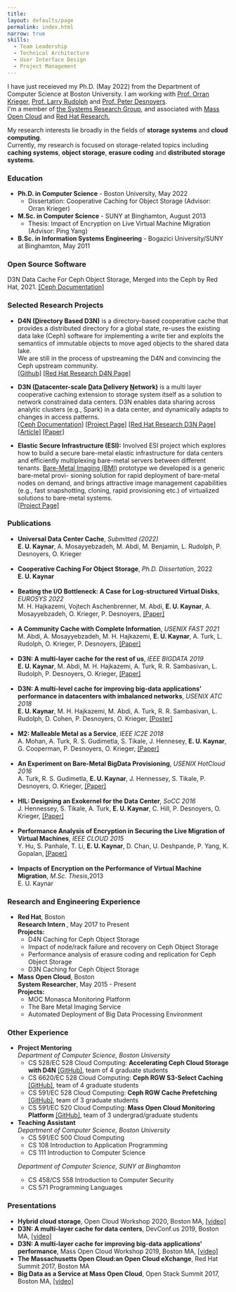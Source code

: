 ```yaml
---
title: 
layout: defaults/page
permalink: index.html 
narrow: true
skills:
  - Team Leadership
  - Technical Architecture
  - User Interface Design
  - Project Management
---
```

I have just receieved my Ph.D. (May 2022) from the Department of Computer Science at Boston University. I am working with <a href="https://www.bu.edu/eng/profile/orran-krieger/">Prof. Orran Krieger</a>, <a href="http://people.csail.mit.edu/rudolph/">Prof. Larry Rudolph</a> and <a href="http://www.ccs.neu.edu/home/pjd/index.html"> Prof. Peter Desnoyers</a>. 
<br>
I'm a member of <a target="_blank" href="http://www.bu.edu/cs/research/systems/"> the Systems Research Group</a>, and associated with <a target="_blank" href="https://massopen.cloud/">Mass Open Cloud</a> and <a target="_blank" href="https://research.redhat.com/">Red Hat Research.</a>

My research interests lie broadly in the fields of <b>storage systems</b> and <b>cloud computing</b>. 
<br>
Currently, my research is focused on storage-related topics including <b>caching systems</b>, <b>object storage</b>, <b>erasure coding</b> and <b>distributed storage systems</b>.

<div class="card card-post w-100 border-top-0 border-left-0 border-right-0 rounded-0 mb-4">
</div>

### Education
<div class="card card-post w-100 border-top-0 border-left-0 border-right-0 rounded-0 mb-4">
<ul>
<li>
<b>
Ph.D. in Computer Science</b> - Boston University, May 2022 <br/>
<ul>
<li> Dissertation: Cooperative Caching for Object Storage (Advisor: Orran Krieger)</li>
</ul>
</li>

<li>
<b>M.Sc. in Computer Science</b> - SUNY at Binghamton,  August 2013 <br/>
<ul>
<li>Thesis: Impact of Encryption on Live Virtual Machine Migration (Advisor: Ping Yang) </li>
</ul>
</li>

<li>
<b>B.Sc. in Information Systems Engineering</b> - Bogazici University/SUNY at Binghamton,  May 2011 <br/>
</li>
</ul>

</div>

### Open Source Software
<div class="card card-post w-100 border-top-0 border-left-0 border-right-0 rounded-0 mb-4">
D3N Data Cache For Ceph Object Storage, Merged into the Ceph by Red Hat, 2021. 
<a target="_blank" href="https://docs.ceph.com/en/quincy/radosgw/d3n_datacache/">[Ceph Documentation]</a>
<br/>
</div>

### Selected Research Projects

<div class="card card-post w-100 border-top-0 border-left-0 border-right-0 rounded-0 mb-4">

<ul>
<li><b> D4N (<u>D</u>irectory Based D3N)</b>
is a directory-based cooperative cache that provides a distributed directory for a global state, re-uses the existing data lake (Ceph) software for implementing a write tier and exploits the semantics of immutable objects to move aged objects to the shared data lake.
<br/>
We are still in the process of upstreaming the D4N and convincing the Ceph upstream community.
<br/>
<a target="_blank" href="https://github.com/ekaynar/ceph-master/tree/datacache">[Github]</a>
<a target="_blank" href="https://research.redhat.com/blog/research_project/hybrid-cloud-cache/">[Red Hat Research D4N Page]</a>
</li>
</ul>

<ul>
<li><b>D3N (<u>D</u>atacenter-scale <u>D</u>ata <u>D</u>elivery <u>N</u>etwork)</b>
is a multi layer cooperative caching extension to storage system itself as a solution to network constrained data centers. 
D3N enables data sharing across analytic clusters (e.g., Spark) in a data center, and dynamically adapts to changes in access patterns.
<!--D3N has been <b>upstreamed</b> into the <b>Ceph</b> code base by <i>Red Hat</i> and is available as an experimental feature in Ceph today.-->
<br/>
<a target="_blank" href="https://docs.ceph.com/en/quincy/radosgw/d3n_datacache/">[Ceph Documentation]</a>
<a target="_blank" href="https://massopen.cloud/research-and-development/cloud-research/d3n/">[Project Page]</a>
<a target="_blank" href="https://research.redhat.com/blog/research_project/d3n-multilayer-cache/">[Red Hat Research D3N Page]</a>
<a target="_blank" href="https://research.redhat.com/wp-content/uploads/2019/05/RRQ-Vol1-2.pdf">[Article]</a>
<a target="_blank" href="https://ieeexplore.ieee.org/abstract/document/9006396">[Paper]</a>
</li>
</ul>

<ul>
<li><b>Elastic Secure Infrastructure (ESI):</b>
Involved ESI project which explores how to build a secure bare-metal elastic infrastructure for data centers and efficiently multiplexing bare-metal servers between different tenants. <a target="_blank" href="https://github.com/CCI-MOC/m2">Bare-Metal Imaging (BMI)</a> prototype we developed is a generic bare-metal provi- sioning solution for rapid deployment of bare-metal nodes on demand, and brings attractive image management capabilities (e.g., fast snapshotting, cloning, rapid provisioning etc.) of virtualized solutions to bare-metal systems.


<br/>
<a target="_blank" href="https://massopen.cloud/research-and-development/reproducible-cloud/elastic-secure-infrastructure-esi/">[Project Page]</a>
</li>
</ul>

</div>


<!--<h4>Erasure Coding for Performance</h4>
<ul>
<li>In this project, we provide a detailed performance comparison of replication and erasure coding in
a modern distributed object store deployment using a simple mathematical model and empirical
analysis, and investigate the impact of storage solution characteristics (e.g. disk capacity, network
bandwidth) and workloads I/O profiles (read/write ratios) on the performance. In addition, we
show that a simple read cache increases the write fraction of the workload significantly, where
erasure coding has an great advantage. For both approaches, we point the possible improvements
which may improve the performance of redundancy solutions.</li>
</ul>
-->
### Publications

<div class="card card-post w-100 border-top-0 border-left-0 border-right-0 rounded-0 mb-4">
<ul>


<li>
<b>Universal Data Center Cache</b>, <i>Submitted (2022)</i>
<br/>
<b>E. U. Kaynar</b>, A. Mosayyebzadeh, M. Abdi, M. Benjamin, L. Rudolph, P. Desnoyers, O. Krieger 
</li>
<br/>


<li>
<b>Cooperative Caching For Object Storage</b>, <i>Ph.D. Dissertation</i>, 2022
<br/>
<b>E. U. Kaynar</b>
<br/>
</li>
<br />



<li>
<b>Beating the I/O Bottleneck: A Case for Log-structured Virtual Disks</b>, <i>EUROSYS 2022</i>
<br/>
M. H. Hajkazemi, Vojtech Aschenbrenner, M. Abdi, <b>E. U. Kaynar</b>, A. Mosayyebzadeh, O. Krieger, P. Desnoyers,
<a target="_blank" href="publications/lsvd-eurosys22.pdf">[Paper]</a>
</li>
<br/>


<li>
<b>A Community Cache with Complete Information</b>, <i>USENIX FAST 2021</i>
<br/>
M. Abdi, A. Mosayyebzadeh, M. H. Hajkazemi, <b>E. U. Kaynar</b>, A. Turk, L. Rudolph, O. Krieger, P. Desnoyers,
<a target="_blank" href="publications/kariz-fast21.pdf">[Paper]</a>
</li>
<br />

<li>
<b>D3N: A multi-layer cache for the rest of us</b>, <i>IEEE BIGDATA 2019 </i>
<br/> 
<b>E. U. Kaynar</b>, M. Abdi, M. H. Hajkazemi, A. Turk, R. R. Sambasivan, L. Rudolph, P. Desnoyers, O. Krieger,
<a target="_blank" href="publications/ekaynar_bigdata19.pdf">[Paper]</a>
</li>
<br />


<li>
<b>D3N: A multi-level cache for improving big-data applications’ performance in datacenters with imbalanced networks</b>, <i>USENIX ATC 2018 </i>
<br/> 
<b>E. U. Kaynar</b>, M. H. Hajkazemi, M. Abdi, A. Turk, R. R. Sambasivan, L. Rudolph, D. Cohen, P. Desnoyers, O. Krieger,
<a target="_blank" href="publications/d3n_poster.pdf">[Poster]</a> 
</li>
<br />


<li>
<b>M2: Malleable Metal as a Service</b>, <i>IEEE IC2E 2018</i>
<br/>
A. Mohan, A. Turk, R. S. Gudimetla, S. Tikale, J. Hennesey, <b>E. U. Kaynar</b>,
G. Cooperman, P. Desnoyers, O. Krieger,
<a target="_blank" href="publications/m2.pdf">[Paper]</a>
</li>
<br />

<li><b>An Experiment on Bare-Metal BigData Provisioning</b>, <i>USENIX HotCloud 2016</i>
<br/>
A. Turk, R. S. Gudimetla, <b>E. U. Kaynar</b>, J. Hennessey, S. Tikale, P. Desnoyers, O. Krieger,
<a target="_blank" href="publications/bmi-hotcloud16.pdf">[Paper]</a>
</li>
<br />


   <li><b> HIL: Designing an Exokernel for the Data Center</b>, <i>SoCC 2016</i> 
	<br/>
   J. Hennessey, S. Tikale, A. Turk, <b>E. U. Kaynar</b>, C. Hill, P. Desnoyers, O. Krieger, 
   <a target="_blank" href="publications/hil-socc16.pdf">[Paper]</a>
   </li>
<br />

   <li><b>Performance Analysis of Encryption in Securing the Live Migration of Virtual Machines</b>, <i>IEEE CLOUD 2015</i>
   <br/>
    Y. Hu, S. Panhale, T. Li, <b>E. U. Kaynar</b>, D. Chan, U. Deshpande, P. Yang, K. Gopalan, 
  <a target="_blank" href="publications/cloud15.pdf">[Paper]</a>
   </li>
   <br/>
   
  <li><b>Impacts of Encryption on the Performance of Virtual Machine Migration</b>, <i>M.Sc. Thesis</i>,2013
   <br/>E. U. Kaynar
   </li>

</ul>
</div>

### Research and Engineering Experience
<div class="card card-post w-100 border-top-0 border-left-0 border-right-0 rounded-0 mb-4">
<ul>

<li> <b>Red Hat</b>, Boston<br>
<b> Research Intern </b>, May 2017 to Present<br>
<b>Projects:</b>
	<ul>
	<li> D4N Caching for Ceph Object Storage </li>
	<li> Impact of node/rack failure and recovery on Ceph Object Storage </li>
	<li> Performance analysis of erasure coding and replication for Ceph Object Storage </li>
	<li> D3N Caching for Ceph Object Storage </li>
	</ul>
</li>

<li> <b>Mass Open Cloud</b>, Boston<br>
<b>System Researcher</b>, May 2015 - Present <br>
<b>Projects:</b>
	<ul>
	<li>MOC Monasca Monitoring Platform</li>
	<li>The Bare Metal Imaging Service</li>
	<li>Automated Deployment of Big Data Processing Environment</li>
	</ul>

</li>

</ul>
</div>

### Other Experience
<div class="card card-post w-100 border-top-0 border-left-0 border-right-0 rounded-0 mb-4">
<ul>

<li> <b> Project Mentoring</b><br/>
<i>Department of Computer Science, Boston University</i>
<ul>
<li>CS 528/EC 528 Cloud Computing: <b>Accelerating Ceph Cloud Storage with D4N</b>
<a target="_blank" href="https://github.com/EC528-Project/ceph">[GitHub]</a>,
team of 4 graduate students
</li>

<li>CS 6620/EC 528 Cloud Computing: <b>Ceph RGW S3-Select Caching</b>
<a target="_blank" href="https://github.com/CS6620-S21/D4N-S3Select-Caching">[GitHub]</a>,
team of 4 graduate students
</li>

<li>CS 591/EC 528 Cloud Computing: <b>Ceph RGW Cache Prefetching</b>
<a target="_blank" href="https://github.com/bu-528-sp19/Ceph-RGW-Prefetching">[GitHub]</a>,
team of 3 graduate students
</li>

<li>CS 591/EC 520 Cloud Computing: <b>Mass Open Cloud Monitoring Platform</b>
<a target="_blank" href="https://github.com/BU-NU-CLOUD-SP16/MOC-Monitoring">[GitHub]</a>,
team of 3 undergrad/graduate students
</li>
</ul>
</li>

<li><b>Teaching Assistant</b><br/>
<i>Department of Computer Science, Boston University</i>
<ul>
<li>CS 591/EC 500 Cloud Computing</li>
<li>CS 108 Introduction to Application Programming </li>
<li>CS 111 Introduction to Computer Science </li>
</ul>

<i>Department of Computer Science, SUNY at Binghamton</i>
<ul>
<li>CS 458/CS 558 Introduction to Computer Security</li>
<li>CS 571 Programming Languages</li>
</ul>
</li>
</ul>
</div>


### Presentations
<ul>
<li><b>Hybrid cloud storage</b>,
Open Cloud Workshop 2020, Boston MA,
<a target="_blank" href="https://www.youtube.com/watch?v=O1b4-W1OuLE">[video]</a>
</li> 


<li> <b>D3N: A multi-layer cache for data centers</b>,
DevConf.us 2019, Boston MA,
<a target="_blank" href="https://www.youtube.com/watch?v=troLFFM6btc">[video]</a>
</li>

<li><b> D3N: A multi-layer cache for improving big-data applications' performance</b>,
Mass Open Cloud Workshop 2019, Boston MA,
<a target="_blank" href="https://www.youtube.com/watch?v=9EGuEXWf8ts">[video]</a>
</li> 

<li><b>The Massachusetts Open Cloud:an Open Cloud eXchange</b>, Red Hat Summit 2017, Boston MA </li> 

<li><b>Big Data as a Service at Mass Open Cloud</b>,
Open Stack Summit 2017, Boston MA,
<a target="_blank" href="https://www.openstack.org/videos/summits/boston-2017/big-data-as-a-service-at-mass-open-cloud">[video]</a>
</li>

</ul>


